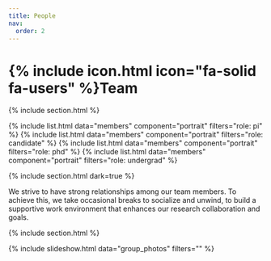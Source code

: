 ```yaml
---
title: People
nav:
  order: 2
---
```


# {% include icon.html icon="fa-solid fa-users" %}Team

{% include section.html %}

{% include list.html data="members" component="portrait" filters="role: pi" %}
{% include list.html data="members" component="portrait" filters="role: candidate" %}
{% include list.html data="members" component="portrait" filters="role: phd" %}
{% include list.html data="members" component="portrait" filters="role: undergrad" %}

{% include section.html dark=true %}

We strive to have strong relationships among our team members. To achieve this, we take occasional breaks to socialize and unwind, to build a supportive work environment that enhances our research collaboration and goals. 

{% include section.html %}

{% include slideshow.html data="group_photos" filters="" %}

